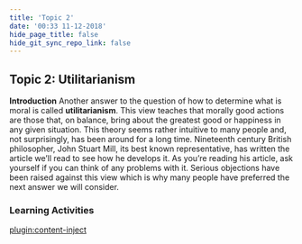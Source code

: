 ```yaml
---
title: 'Topic 2'
date: '00:33 11-12-2018'
hide_page_title: false
hide_git_sync_repo_link: false
---
```


## Topic 2: Utilitarianism

**Introduction**
Another answer to the question of how to determine what is moral is called **utilitarianism**. This view teaches that morally good actions are those that, on balance, bring about the greatest good or happiness in any given situation. This theory seems rather intuitive to many people and, not surprisingly, has been around for a long time. Nineteenth century British philosopher, John Stuart Mill, its best known representative, has written the article we’ll read to see how he develops it.
As you’re reading his article, ask yourself if you can think of any problems with it. Serious objections have been raised against this view which is why many people have preferred the next answer we will consider.

### Learning Activities
[plugin:content-inject](../_4-2)
